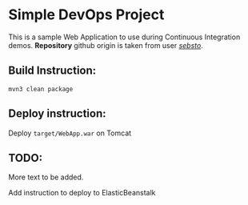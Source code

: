 # Simple DevOps Project

This is a sample Web Application to use during Continuous Integration demos.
**Repository** github origin is taken from user [*sebsto*](https://github.com/sebsto/webapp).  


## Build Instruction:

```
mvn3 clean package
```

## Deploy instruction:

Deploy ```target/WebApp.war``` on Tomcat
 
## TODO:

More text to be added.



Add instruction to deploy to ElasticBeanstalk


